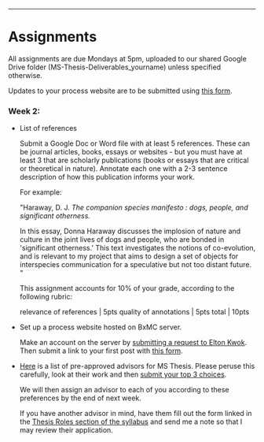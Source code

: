 
___
# Assignments

All assignments are due Mondays at 5pm, uploaded to our shared Google Drive folder (MS-Thesis-Deliverables_yourname) unless specified otherwise. 

Updates to your process website are to be submitted using [this form](https://goo.gl/forms/Dx43egoBKwrYKAx63). 

### Week 2: 

- List of references

    Submit a Google Doc or Word file with at least 5 references. These can be journal articles, books, essays or websites - but you must have at least 3 that are scholarly publications (books or essays that are critical or theoretical in nature). 
    Annotate each one with a 2-3 sentence description of how this publication informs your work. 
    
    For example:
    
    "Haraway, D. J. _The companion species manifesto : dogs, people, and significant otherness._

    In this essay, Donna Haraway discusses the implosion of nature and culture in the joint lives of dogs and people, who are bonded in 'significant otherness.' This text investigates the notions of co-evolution, and is relevant to my project that aims to design a set of objects for interspecies communication for a speculative but not too distant future. "

    This assignment accounts for 10% of your grade, according to the following rubric:

    relevance of references | 5pts
    quality of annotations | 5pts
    total | 10pts



- Set up a process website hosted on BxMC server. 

    Make an account on the server by [submitting a request to Elton Kwok](http://bxmc.poly.edu/techsupport/?page_id=67). Then submit a link to your first post with [this form](https://goo.gl/forms/Dx43egoBKwrYKAx63). 

- [Here](https://docs.google.com/spreadsheets/d/11y_CpDV2P5P554JwUzz0TECME22D1JCtsIxnAHnvI3I/edit?usp=sharing) is a list of pre-approved advisors for MS Thesis. Please peruse this carefully, look at their work and then [submit your top 3 choices](https://goo.gl/forms/Fsx3jgsf74jVNh7E2).

    We will then assign an advisor to each of you according to these preferences by the end of next week. 

    If you have another advisor in mind, have them fill out the form linked in the [Thesis Roles section of the syllabus](https://idmnyu.github.io/MS-Thesis-Spring-2019/_pages/thesis-roles.html) and send me a note so that I may review their application. 





